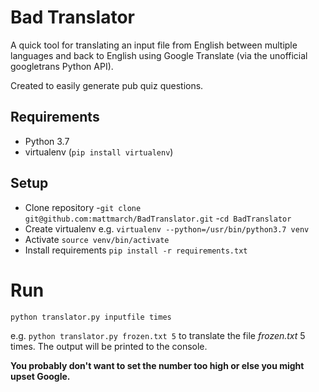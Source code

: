 # Bad Translator

A quick tool for translating an input file from English between multiple languages and back to English using Google Translate (via the unofficial googletrans Python API).

Created to easily generate pub quiz questions.

## Requirements
- Python 3.7
- virtualenv (`pip install virtualenv`)

## Setup
- Clone repository 
  -`git clone git@github.com:mattmarch/BadTranslator.git`
  -`cd BadTranslator`
- Create virtualenv e.g. `virtualenv --python=/usr/bin/python3.7 venv`
- Activate `source venv/bin/activate`
- Install requirements `pip install -r requirements.txt`

# Run
`python translator.py inputfile times`

e.g. `python translator.py frozen.txt 5` to translate the file *frozen.txt* 5 times. The output will be printed to the console.

**You probably don't want to set the number too high or else you might upset Google.**
